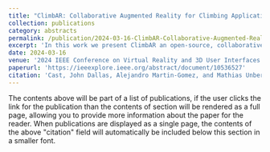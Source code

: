 ```yaml
---
title: "ClimbAR: Collaborative Augmented Reality for Climbing Applications"
collection: publications
category: abstracts
permalink: /publication/2024-03-16-ClimbAR-Collaborative-Augmented-Reality-for-Climbing-Applications
excerpt: 'In this work we present ClimbAR an open-source, collaborative, real-time, augmented reality application for the Hololens 2 that al-lows boulderers to set climbing holds virtually to better understand and plan routes.'
date: 2024-03-16
venue: '2024 IEEE Conference on Virtual Reality and 3D User Interfaces Abstracts and Workshops (VRW)'
paperurl: 'https://ieeexplore.ieee.org/abstract/document/10536527'
citation: 'Cast, John Dallas, Alejandro Martin-Gomez, and Mathias Unberath. (2024). &quot;ClimbAR: Collaborative Augmented Reality for Climbing Applications.&quot; <i>In 2024 IEEE Conference on Virtual Reality and 3D User Interfaces Abstracts and Workshops (VRW)</i>. pp. 795-796.'
---
```


The contents above will be part of a list of publications, if the user clicks the link for the publication than the contents of section will be rendered as a full page, allowing you to provide more information about the paper for the reader. When publications are displayed as a single page, the contents of the above "citation" field will automatically be included below this section in a smaller font.
